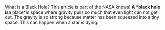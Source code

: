 What Is a Black Hole?
This article is part of the NASA knows!
**A *black hole is**a place*in space where gravity pulls so much that even light can not get out. The gravity is so strong because matter has been squeezed into a tiny space. This can happen when a star is dying.
